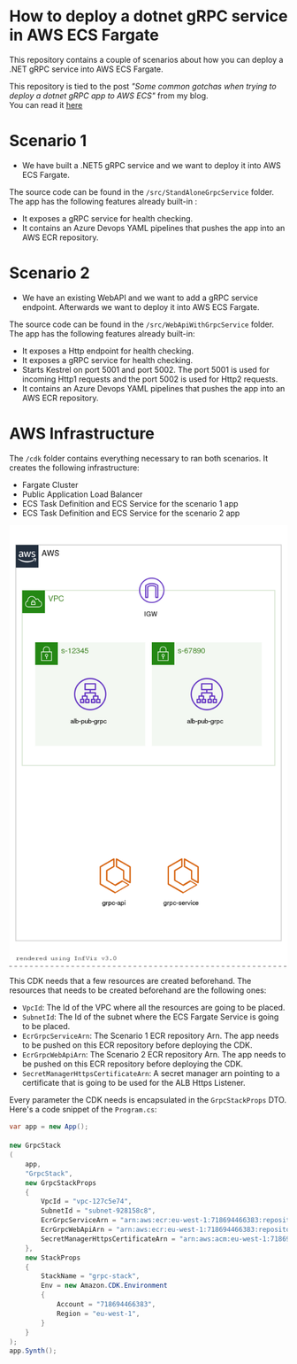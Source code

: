 # How to deploy a dotnet gRPC service in AWS ECS Fargate

This repository contains a couple of scenarios about how you can deploy a .NET gRPC service into AWS ECS Fargate.

This repository is tied to the post _"Some common gotchas when trying to deploy a dotnet gRPC app to AWS ECS"_ from my blog.    
You can read it [here](https://www.mytechramblings.com/posts/some-gotchas-when-deploying-a-dotnet-grpc-app-to-ecs/)

# Scenario 1

- We have built a .NET5 gRPC service and we want to deploy it into AWS ECS Fargate.

The source code can be found in the ``/src/StandAloneGrpcService`` folder. The app has the following features already built-in :

- It exposes a  gRPC service for health checking.
- It contains an Azure Devops YAML pipelines that pushes the app into an AWS ECR repository.


# Scenario 2

- We have an existing WebAPI and we want to add a gRPC service endpoint. Afterwards we want to deploy it into AWS ECS Fargate.   

The source code can be found in the ``/src/WebApiWithGrpcService`` folder. The app has the following features already built-in:

- It exposes a Http endpoint for health checking.
- It exposes a gRPC service for health checking.
- Starts Kestrel on port 5001 and port 5002. The port 5001 is used for incoming Http1 requests and the port 5002 is used for Http2 requests.
- It contains an Azure Devops YAML pipelines that pushes the app into an AWS ECR repository.

# AWS Infrastructure

The ``/cdk`` folder contains everything necessary to ran both scenarios. It creates the following infrastructure:

- Fargate Cluster
- Public Application Load Balancer
- ECS Task Definition and ECS Service for the scenario 1 app
- ECS Task Definition and ECS Service for the scenario 2 app

![aws-infrastructure](https://github.com/karlospn/deploying-net-grpc-services-on-ecs-fargate/blob/main/docs/GrpcStack.template.json.png)

This CDK needs that a few resources are created beforehand. The resources that needs to be created beforehand are the following ones:

- ``VpcId``: The Id of the VPC where all the resources are going to be placed.
- ``SubnetId``: The Id of the subnet where the ECS Fargate Service is going to be placed.
- ``EcrGrpcServiceArn``: The Scenario 1 ECR repository Arn. The app needs to be pushed on this ECR repository before deploying the CDK.
- ``EcrGrpcWebApiArn``: The Scenario 2 ECR repository Arn. The app needs to be pushed on this ECR repository before deploying the CDK.
- ``SecretManagerHttpsCertificateArn``: A secret manager arn pointing to a certificate that is going to be used for the ALB Https Listener.
  
Every parameter the CDK needs is encapsulated in the ``GrpcStackProps`` DTO. Here's a code snippet of the ``Program.cs``:

```csharp
var app = new App();

new GrpcStack
(
    app, 
    "GrpcStack",
    new GrpcStackProps
    {
        VpcId = "vpc-127c5e74",
        SubnetId = "subnet-928158c8",
        EcrGrpcServiceArn = "arn:aws:ecr:eu-west-1:718694466383:repository/server.grpc",
        EcrGrpcWebApiArn = "arn:aws:ecr:eu-west-1:718694466383:repository/server.apiwithgrpc",
        SecretManagerHttpsCertificateArn = "arn:aws:acm:eu-west-1:718694466383:certificate/41b69798-8a4f-4ca9-a12a-cfa6fc59fe53"
    },
    new StackProps
    {
        StackName = "grpc-stack",
        Env = new Amazon.CDK.Environment
        {
            Account = "718694466383",
            Region = "eu-west-1",
        }
    }
);
app.Synth();
```
